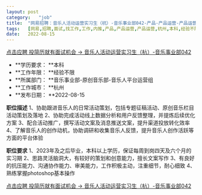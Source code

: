 ```yaml
---
layout:	post
category:	"job"
title:	"网易招聘：音乐人活动运营实习生（杭）-音乐事业部042-产品-产品运营-产品运营-杭州本科经验不限"
tags:	[网易,招聘,面试,找工作,工作,内推,产品,产品运营,产品运营,杭州,本科,经验不限]
date:	2022-08-15
---
```


[点击应聘 投简历就有面试机会 -> 音乐人活动运营实习生（杭）-音乐事业部042](http://mobile.bole.netease.com/bole/boleDetail?id=36526&employeeId=346f03c3cda5f04c&key=all)



- **学历要求： **本科
- **工作年限： **经验不限
- **所属部门： **音乐事业部-原创音乐部-音乐人平台运营组
- **工作城市： **杭州
- **发布日期： **2022-08-15



**职位描述**
1、协助跟进音乐人的日常活动策划，包括专题征稿活动、原创音乐栏目活动策划及落地
2、协助完成活动线上数据分析和用户反馈整理，并提炼后续优化方案
3、配合活动推广，撰写活动文案及消息推送文案，提升渠道投放转化效率
4、了解音乐人的创作动机，协助调研和收集音乐人反馈，提升音乐人创作活跃等方面的平台体验



**职位要求**
1、2023年及之后毕业，本科以上学历，保证每周到岗四天及六个月的实习期 
2、思路灵活脑洞大，有较好的策划和创意能力，擅长文案写作
3、有良好的抗压能力、沟通协作能力、审美能力，工作积极主动，注重细节，耐心细致
4、熟练掌握photoshop基本操作



[点击应聘 投简历就有面试机会 -> 音乐人活动运营实习生（杭）-音乐事业部042](http://mobile.bole.netease.com/bole/boleDetail?id=36526&employeeId=346f03c3cda5f04c&key=all)